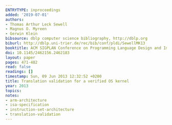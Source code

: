 ```yaml
---
ENTRYTYPE: inproceedings
added: '2019-07-01'
authors:
- Thomas Arthur Leck Sewell
- Magnus O. Myreen
- Gerwin Klein
bibsource: dblp computer science bibliography, http://dblp.org
biburl: http://dblp.uni-trier.de/rec/bib/conf/pldi/SewellMK13
booktitle: ACM SIGPLAN Conference on Programming Language Design and Implementation, PLDI '13, Seattle, WA, USA, June 16-19, 2013
doi: 10.1145/2462156.2462183
layout: paper
pages: 471-482
read: false
readings: []
timestamp: Sun, 09 Jun 2013 12:32:52 +0200
title: Translation validation for a verified OS kernel
year: 2013
topics:
notes:
- arm-architecture
- isa-specification
- instruction-set-architecture
- translation-validation
---
```

